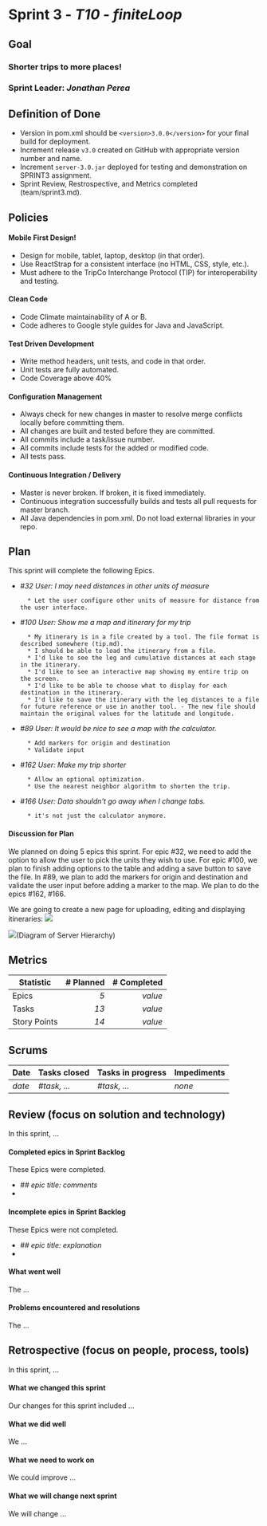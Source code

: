 # Sprint 3 - *T10* - *finiteLoop*

## Goal

### Shorter trips to more places!
### Sprint Leader: *Jonathan Perea*

## Definition of Done

* Version in pom.xml should be `<version>3.0.0</version>` for your final build for deployment.
* Increment release `v3.0` created on GitHub with appropriate version number and name.
* Increment `server-3.0.jar` deployed for testing and demonstration on SPRINT3 assignment.
* Sprint Review, Restrospective, and Metrics completed (team/sprint3.md).


## Policies

#### Mobile First Design!
* Design for mobile, tablet, laptop, desktop (in that order).
* Use ReactStrap for a consistent interface (no HTML, CSS, style, etc.).
* Must adhere to the TripCo Interchange Protocol (TIP) for interoperability and testing.
#### Clean Code
* Code Climate maintainability of A or B.
* Code adheres to Google style guides for Java and JavaScript.
#### Test Driven Development
* Write method headers, unit tests, and code in that order.
* Unit tests are fully automated.
* Code Coverage above 40%
#### Configuration Management
* Always check for new changes in master to resolve merge conflicts locally before committing them.
* All changes are built and tested before they are committed.
* All commits include a task/issue number.
* All commits include tests for the added or modified code.
* All tests pass.
#### Continuous Integration / Delivery 
* Master is never broken.  If broken, it is fixed immediately.
* Continuous integration successfully builds and tests all pull requests for master branch.
* All Java dependencies in pom.xml.  Do not load external libraries in your repo. 


## Plan

This sprint will complete the following Epics.

* *#32 User: I may need distances in other units of measure*

        * Let the user configure other units of measure for distance from the user interface.
    
* *#100 User: Show me a map and itinerary for my trip*
    
        * My itinerary is in a file created by a tool. The file format is described somewhere (tip.md).
        * I should be able to load the itinerary from a file.
        * I'd like to see the leg and cumulative distances at each stage in the itinerary.
        * I'd like to see an interactive map showing my entire trip on the screen.
        * I'd like to be able to choose what to display for each destination in the itinerary.
        * I'd like to save the itinerary with the leg distances to a file for future reference or use in another tool. - The new file should maintain the original values for the latitude and longitude.
    
* *#89 User: It would be nice to see a map with the calculator.*

        * Add markers for origin and destination
        * Validate input
        
* *#162 User: Make my trip shorter*

        * Allow an optional optimization.
        * Use the nearest neighbor algorithm to shorten the trip.
        
* *#166 User: Data shouldn't go away when I change tabs.*

        * it's not just the calculator anymore.

        

#### Discussion for Plan

We planned on doing 5 epics this sprint. For epic #32, we need to add the option
to allow the user to pick the units they wish to use. For epic #100, we plan to
finish adding options to the table and adding a save button to save
the file. In #89, we plan to add the markers for origin and destination
and validate the user input before adding a marker to the map. We plan to do
the epics #162, #166.

We are going to create a new page for uploading, editing and displaying itineraries:
![](images/itinerarydrawing.jpeg)

![](images/ServerDiagram.jpeg)(Diagram of Server Hierarchy)

## Metrics

| Statistic | # Planned | # Completed |
| --- | ---: | ---: |
| Epics | *5* | *value* |
| Tasks |  *13*   | *value* | 
| Story Points |  *14*  | *value* | 


## Scrums

| Date | Tasks closed  | Tasks in progress | Impediments |
| :--- | :--- | :--- | :--- |
| *date* | *#task, ...* | *#task, ...* | *none* | 


## Review (focus on solution and technology)

In this sprint, ...

#### Completed epics in Sprint Backlog 

These Epics were completed.

* *## epic title: comments*
* 

#### Incomplete epics in Sprint Backlog 

These Epics were not completed.

* *## epic title: explanation*
*

#### What went well

The ...


#### Problems encountered and resolutions

The ...


## Retrospective (focus on people, process, tools)

In this sprint, ...

#### What we changed this sprint

Our changes for this sprint included ...

#### What we did well

We ...

#### What we need to work on

We could improve ...

#### What we will change next sprint 

We will change ...
